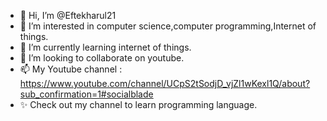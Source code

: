 - 👋 Hi, I’m @Eftekharul21
- 👀 I’m interested in computer science,computer programming,Internet of things.
- 🌱 I’m currently learning internet of things.
- 💞️ I’m looking to collaborate on youtube.
- 📫 My Youtube channel : https://www.youtube.com/channel/UCpS2tSodjD_vjZl1wKexl1Q/about?sub_confirmation=1#socialblade
- ✨ Check out my channel to learn programming language.

<!---
Eftekharul21/Eftekharul21 is a ✨ special ✨ repository because its `README.md` (this file) appears on your GitHub profile.
You can click the Preview link to take a look at your changes.
--->

